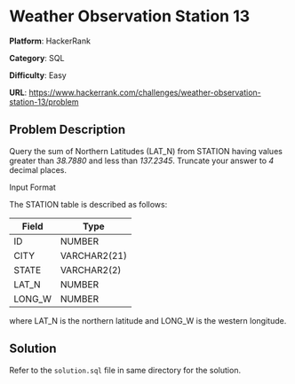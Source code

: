 # Weather Observation Station 13

**Platform**: HackerRank

**Category**: SQL

**Difficulty**: Easy

**URL**: https://www.hackerrank.com/challenges/weather-observation-station-13/problem

## Problem Description

Query the sum of Northern Latitudes (LAT_N) from STATION having values greater than *38.7880* and less than *137.2345*. Truncate your answer to *4* decimal places.

Input Format

The STATION table is described as follows:

| Field | Type |
|-------|------|
| ID | NUMBER |
| CITY | VARCHAR2(21) |
| STATE | VARCHAR2(2) |
| LAT_N | NUMBER |
| LONG_W | NUMBER |

where LAT_N is the northern latitude and LONG_W is the western longitude.

## Solution

Refer to the `solution.sql` file in same directory for the solution.